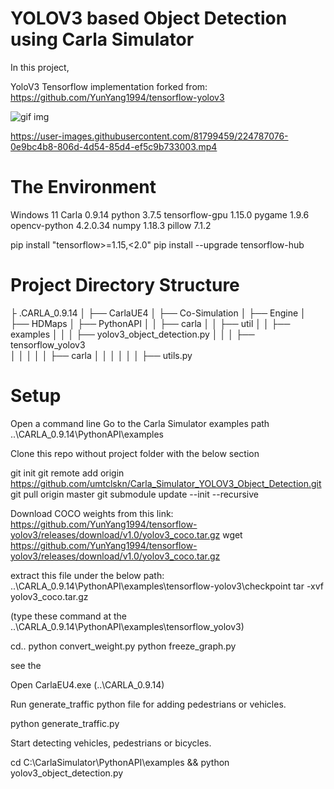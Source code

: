 # YOLOV3 based Object Detection using Carla Simulator
In this project,

YoloV3 Tensorflow implementation forked from: https://github.com/YunYang1994/tensorflow-yolov3 

![gif img](https://user-images.githubusercontent.com/81799459/224787052-b0d1ba36-252d-4dda-9f0a-ceb95feff586.png)




https://user-images.githubusercontent.com/81799459/224787076-0e9bc4b8-806d-4d54-85d4-ef5c9b733003.mp4




# The Environment

Windows 11 Carla 0.9.14 python 3.7.5 tensorflow-gpu 1.15.0 pygame 1.9.6 opencv-python 4.2.0.34 numpy 1.18.3 pillow 7.1.2

pip install "tensorflow>=1.15,<2.0"
pip install --upgrade tensorflow-hub

# Project Directory Structure

├ .CARLA_0.9.14
│   ├── CarlaUE4
│   ├── Co-Simulation
│   ├── Engine
│   ├── HDMaps
│   ├── PythonAPI
│   │   ├── carla
│   │   ├── util
│   │   ├── examples
│   │   │ 	├── yolov3_object_detection.py
│   │   │ 	├── tensorflow_yolov3    
│   │   │ 	│   │ ├── carla
│   │   │ 	│   │	│   ├── utils.py


# Setup

Open a command line Go to the Carla Simulator examples path ..\CARLA_0.9.14\PythonAPI\examples

Clone this repo without project folder with the below section

git init
git remote add origin https://github.com/umtclskn/Carla_Simulator_YOLOV3_Object_Detection.git
git pull origin master
git submodule update --init --recursive

Download COCO weights from this link: https://github.com/YunYang1994/tensorflow-yolov3/releases/download/v1.0/yolov3_coco.tar.gz
wget https://github.com/YunYang1994/tensorflow-yolov3/releases/download/v1.0/yolov3_coco.tar.gz

extract this file under the below path: ..\CARLA_0.9.14\PythonAPI\examples\tensorflow-yolov3\checkpoint
tar -xvf yolov3_coco.tar.gz

(type these command at the ..\CARLA_0.9.14\\PythonAPI\examples\tensorflow_yolov3)

cd..
python convert_weight.py
python freeze_graph.py

see the

Open CarlaEU4.exe (..\CARLA_0.9.14)

Run generate_traffic python file for adding pedestrians or vehicles.

python generate_traffic.py 


Start detecting vehicles, pedestrians or bicycles.

cd C:\CarlaSimulator\PythonAPI\examples && python yolov3_object_detection.py



            





